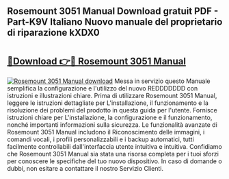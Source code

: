 ## Rosemount 3051 Manual Download gratuit PDF - Part-K9V Italiano Nuovo manuale del proprietario di riparazione kXDX0

# <h2><a href="http://dfbdpm.blite.top/?on=Rosemount+3051+Manual">🔗Download 👉🔴 Rosemount 3051 Manual</a></h2>

[![Rosemount 3051 Manual download](https://i.imgur.com/lujVjoI.png)](http://dfbdpm.blite.top/?on=Rosemount+3051+Manual)
Messa in servizio questo Manuale semplifica la configurazione e l'utilizzo del nuovo REDDDDDDD con istruzioni e illustrazioni chiare. Prima di utilizzare Rosemount 3051 Manual, leggere le istruzioni dettagliate per L'installazione, il funzionamento e la risoluzione dei problemi del prodotto in questa guida per l'utente. Fornisce istruzioni chiare per L'installazione, la configurazione e il funzionamento, nonché importanti informazioni sulla sicurezza. Le funzionalità avanzate di Rosemount 3051 Manual includono il Riconoscimento delle immagini, i comandi vocali, i profili personalizzabili e i backup automatici, tutti facilmente controllabili dall'interfaccia utente intuitiva e intuitiva. Confidiamo che Rosemount 3051 Manual sia stata una risorsa completa per i tuoi sforzi per conoscere le specifiche del tuo nuovo dispositivo. In caso di domande o dubbi, non esitare a contattare il nostro Servizio Clienti.
